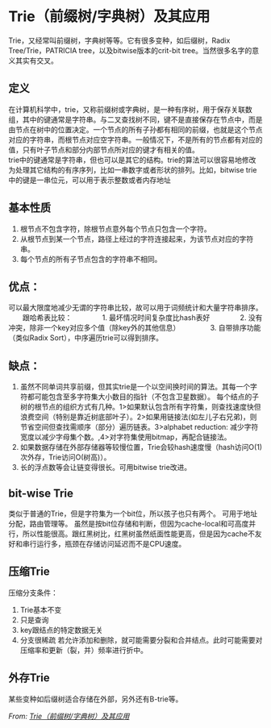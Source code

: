 # Trie（前缀树/字典树）及其应用
Trie，又经常叫前缀树，字典树等等。它有很多变种，如后缀树，Radix Tree/Trie，PATRICIA tree，以及bitwise版本的crit-bit tree。当然很多名字的意义其实有交叉。

## 定义
在计算机科学中，trie，又称前缀树或字典树，是一种有序树，用于保存关联数组，其中的键通常是字符串。与二叉查找树不同，键不是直接保存在节点中，而是由节点在树中的位置决定。一个节点的所有子孙都有相同的前缀，也就是这个节点对应的字符串，而根节点对应空字符串。一般情况下，不是所有的节点都有对应的值，只有叶子节点和部分内部节点所对应的键才有相关的值。<br />
trie中的键通常是字符串，但也可以是其它的结构。trie的算法可以很容易地修改为处理其它结构的有序序列，比如一串数字或者形状的排列。比如，bitwise trie中的键是一串位元，可以用于表示整数或者内存地址

## 基本性质
1. 根节点不包含字符，除根节点意外每个节点只包含一个字符。<br />
2. 从根节点到某一个节点，路径上经过的字符连接起来，为该节点对应的字符串。<br />
3. 每个节点的所有子节点包含的字符串不相同。<br />

## 优点：
可以最大限度地减少无谓的字符串比较，故可以用于词频统计和大量字符串排序。
　　跟哈希表比较：
　　　　1. 最坏情况时间复杂度比hash表好
　　　　2. 没有冲突，除非一个key对应多个值（除key外的其他信息）
　　　　3. 自带排序功能（类似Radix Sort），中序遍历trie可以得到排序。
    
## 缺点：
1. 虽然不同单词共享前缀，但其实trie是一个以空间换时间的算法。其每一个字符都可能包含至多字符集大小数目的指针（不包含卫星数据）。
每个结点的子树的根节点的组织方式有几种。1>如果默认包含所有字符集，则查找速度快但浪费空间（特别是靠近树底部叶子）。2>如果用链接法(如左儿子右兄弟)，则节省空间但查找需顺序（部分）遍历链表。3>alphabet reduction: 减少字符宽度以减少字母集个数。,4>对字符集使用bitmap，再配合链接法。
2. 如果数据存储在外部存储器等较慢位置，Trie会较hash速度慢（hash访问O(1)次外存，Trie访问O(树高)）。
3. 长的浮点数等会让链变得很长。可用bitwise trie改进。

## bit-wise Trie
类似于普通的Trie，但是字符集为一个bit位，所以孩子也只有两个。
可用于地址分配，路由管理等。
虽然是按bit位存储和判断，但因为cache-local和可高度并行，所以性能很高。跟红黑树比，红黑树虽然纸面性能更高，但是因为cache不友好和串行运行多，瓶颈在存储访问延迟而不是CPU速度。

## 压缩Trie
压缩分支条件：
1. Trie基本不变
2. 只是查询
3. key跟结点的特定数据无关
4. 分支很稀疏
若允许添加和删除，就可能需要分裂和合并结点。此时可能需要对压缩率和更新（裂，并）频率进行折中。

## 外存Trie
某些变种如后缀树适合存储在外部，另外还有B-trie等。

*From: [Trie（前缀树/字典树）及其应用](https://www.cnblogs.com/justinh/p/7716421.html)*
